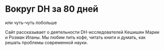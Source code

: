 # Вокруг DH за 80 дней 
или чуть-чуть побольше 

Сайт рассказывает о деятельности DH-исследователей Кешишян Марии и Розман Иланы. Мы любим пить кофе, читать книги и думать, как решать проблемы современной науки.
